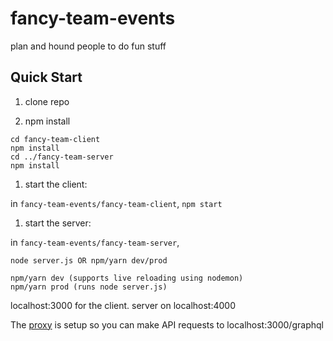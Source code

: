 # fancy-team-events
plan and hound people to do fun stuff

## Quick Start

1. clone repo

1. npm install
```
cd fancy-team-client
npm install
cd ../fancy-team-server
npm install
```

1. start the client:

in `fancy-team-events/fancy-team-client`, `npm start`

1. start the server:

in `fancy-team-events/fancy-team-server`, 
```
node server.js OR npm/yarn dev/prod

npm/yarn dev (supports live reloading using nodemon)
npm/yarn prod (runs node server.js)
```

localhost:3000 for the client. server on localhost:4000

The [proxy](https://facebook.github.io/create-react-app/docs/proxying-api-requests-in-development) is setup so you can make API requests to localhost:3000/graphql 
